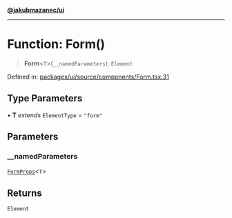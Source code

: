 [**@jakubmazanec/ui**](../README.md)

---

# Function: Form()

> **Form**\<`T`\>(`__namedParameters`): `Element`

Defined in:
[packages/ui/source/components/Form.tsx:31](https://github.com/jakubmazanec/tools/blob/dd3219e5c9e39fb2c6c2fa06c4f20acd2118ac84/packages/ui/source/components/Form.tsx#L31)

## Type Parameters

• **T** _extends_ `ElementType` = `"form"`

## Parameters

### \_\_namedParameters

[`FormProps`](../type-aliases/FormProps.md)\<`T`\>

## Returns

`Element`
